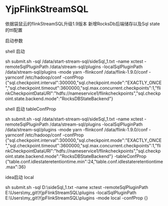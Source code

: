 # YjpFlinkStreamSQL

依据袋鼠云的flinkStreamSQL升级1.9版本 新增RocksDb后端储存以及Sql state的ttl配置

启动参数 

shell 启动 

sh submit.sh -sql /data/start-stream-sql/sideSql_1.txt -name xctest -remoteSqlPluginPath /data/stream-sql/plugins -localSqlPluginPath /data/stream-sql/plugins -mode yarn -flinkconf /data/flink-1.9.0/conf  -yarnconf /etc/hadoop/conf -confProp \{\"sql.checkpoint.interval\":300000,\"sql.checkpoint.mode\":\"EXACTLY_ONCE\",\"sql.checkpoint.timeout\":3600000,\"sql.max.concurrent.checkpoints\":1,\"flinkCheckpointDataURI\":\"hdfs://nameservice1/flinkcheckpoints\",\"sql.checkpoint.state.backend.mode\":\"RocksDBStateBackend\"\} 

shell 启动  tableConfProp

sh submit.sh -sql /data/start-stream-sql/sideSql_1.txt -name xctest -remoteSqlPluginPath /data/stream-sql/plugins -localSqlPluginPath /data/stream-sql/plugins -mode yarn -flinkconf /data/flink-1.9.0/conf  -yarnconf /etc/hadoop/conf -confProp \{\"sql.checkpoint.interval\":300000,\"sql.checkpoint.mode\":\"EXACTLY_ONCE\",\"sql.checkpoint.timeout\":3600000,\"sql.max.concurrent.checkpoints\":1,\"flinkCheckpointDataURI\":\"hdfs://nameservice1/flinkcheckpoints\",\"sql.checkpoint.state.backend.mode\":\"RocksDBStateBackend\"\} -tableConfProp \{\"table.conf.idlestateretentiontime.min\":24,\"table.conf.idlestateretentiontime.max\":36\}

idea启动 local

sh submit.sh -sql D:\sideSql_1.txt -name xctest -remoteSqlPluginPath E:\Users\my_git\YjpFlinkStreamSQL\plugins -localSqlPluginPath E:\Users\my_git\YjpFlinkStreamSQL\plugins -mode local  -confProp {}
